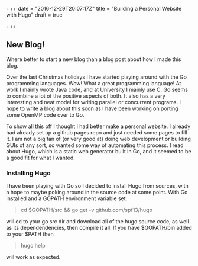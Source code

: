 +++
date = "2016-12-29T20:07:17Z"
title = "Building a Personal Website with Hugo"
draft = true

+++

## New Blog!

Where better to start a new blog than a blog post about how I made this blog.

Over the last Christmas holidays I have started playing around with the Go programming languages. Wow! What a great
programming language! At work I mainly wrote Java code, and at University I mainly use C. Go seems to combine a lot of
the positive aspects of both. It also has a very interesting and neat model for writing parallel or concurrent programs.
I hope to write a blog about this soon as I have been working on porting some OpenMP code over to Go. 

To show all this off I thought I had better make a personal website. I already had already set up a github pages repo
and just needed some pages to fill it. I am not a big fan of (or very good at) doing web development or building GUIs of
any sort, so wanted some way of automating this process. I read about Hugo, which is a static web generator built in Go,
and it seemed to be a good fit for what I wanted.

### Installing Hugo

I have been playing with Go so I decided to install Hugo from sources, with a hope to maybe poking around in the source
code at some point.
With Go installed and a GOPATH environment variable set:

> cd $GOPATH/src && go get -v github.com/spf13/hugo

will cd to your go src dir and download all of the hugo source code, as well as its dependendencies, then compile it
all. If you have $GOPATH/bin added to your $PATH then 

> hugo help

will work as expected.


